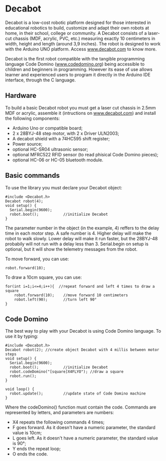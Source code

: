 # Decabot
Decabot is a low-cost robotic platform designed for those interested in educational robotics to build, customize and adapt their own robots at home, in their school, college or community. A Decabot consists of a laser-cut chassis (MDF, acrylic, PVC, etc.) measuring exactly 10 centimeters in width, height and length (around 3,9 inches). The robot is designed to work with the Arduino UNO platform. Access www.decabot.com to know more.

Decabot is the first robot compatible with the tangible programming language Code Domino (www.codedomino.org) being accessible to children and beginners in programming. However its ease of use allows learner and experienced users to program it directly in the Arduino IDE interface, through the C language.

## Hardware
To build a basic Decabot robot you must get a laser cut chassis in 2.5mm MDF or acrylic, assemble it (intructions on www.decabot.com) and install the following components:
* Arduino Uno or compatible board;
* 2 x 28BYJ-48 step motor, with 2 x Driver ULN2003;
* A decabot shield with a 74HC595 shift register;
* Power source;
* optional HC-SR04 ultrasonic sensor;
* optional MFRC522 RFID sensor (to read phisical Code Domino pieces);
* optional HC-06 or HC-05 bluetooth module.

## Basic commands
To use the library you must declare your Decabot object:
```
#include <Decabot.h>
Decabot robot(4);
void setup() {
  Serial.begin(9600);
  robot.boot();           //initialize Decabot
}
```
The parameter number in the object (in the example, 4) reffers to the delay time in each motor step. A safe number is 4. Higher delay will make the robot to walk slowly. Lower delay will make it run faster, but the 28BYJ-48 probabily will not run with a delay less than 3. Serial.begin on setup is optional, but it will show the telemetry messages from the robot.

To move forward, you can use:
```
robot.forward(10);
```
To draw a 10cm square, you can use:
```
for(int i=1;i<=4;i++){  //repeat forward and left 4 times to draw a square
    robot.forward(10);    //move forward 10 centimeters
    robot.left(90);       //turn left 90°
}
```
## Code Domino
The best way to play with your Decabot is using Code Domino language. To use it by typing:
```
#include <Decabot.h>
Decabot robot(2); //create object Decabot with 4 millis between motor steps
void setup() {
  Serial.begin(9600);
  robot.boot();           //initialize Decabot
  robot.codeDomino("[square]X4FLYO"); //draw a square
  robot.run();
}

void loop() {
  robot.update();         //update state of Code Domino machine
}
```
Where the codeDomino() function must contain the code. Commands are represented by letters, and parameters are numbers:
* X4 repeats the following commands 4 times;
* F goes forward. As it doesn't have a numeric parameter, the standard value is 10cm;
* L goes left. As it doesn't have a numeric parameter, the standard value is 90°;
* Y ends the repeat loop;
* O ends the code.
